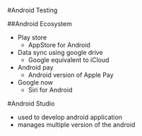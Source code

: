 #Android Testing 

##Android Ecosystem 
* Play store
	* AppStore for Android  
* Data sync using google drive 
	* Google equivalent to iCloud 
* Android pay 
	* Android version of Apple Pay 
* Google now 
	* Siri for Android 

#Android Studio 

* used to develop android application 
* manages multiple version of the android 